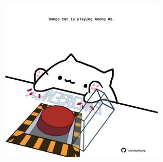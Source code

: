 <!-- built at 26/12/2022, 17:00:55 UTC -->
<p align="center">
  <img width="500" height="500" src="./ReadmeImage.svg">
</p>
